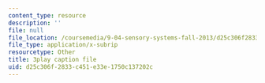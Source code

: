 ```yaml
---
content_type: resource
description: ''
file: null
file_location: /coursemedia/9-04-sensory-systems-fall-2013/d25c306f2833c451e33e1750c137202c_TdOdc_n-ZCA.srt
file_type: application/x-subrip
resourcetype: Other
title: 3play caption file
uid: d25c306f-2833-c451-e33e-1750c137202c
---
```

